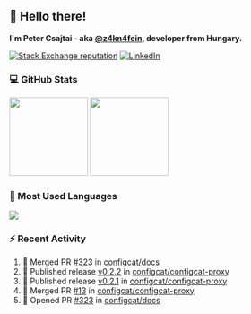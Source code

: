 ## 👋 Hello there!

**I'm Peter Csajtai - aka [@z4kn4fein](https://github.com/z4kn4fein), developer from Hungary.**

[![Stack Exchange reputation](https://img.shields.io/stackexchange/stackoverflow/r/8700582?color=orange&label=reputation&logo=stackoverflow&style=for-the-badge)](https://stackoverflow.com/users/8700582)
[![LinkedIn](https://img.shields.io/badge/linkedin-%230077B5.svg?style=for-the-badge&logo=linkedin&logoColor=white)](https://www.linkedin.com/in/csajtai-p%C3%A9ter-45395341/)

### 💻 GitHub Stats

<div>
  <img height="140px" src="https://github-readme-stats-pcsajtai.vercel.app/api?username=z4kn4fein&show_icons=true&hide_border=true&count_private=true&custom_title=Stats&theme=dracula&line_height=24&hide_title=true">
  <img height="140px" src="https://streak-stats.demolab.com?user=z4kn4fein&theme=dracula&hide_border=true">
  
</div>

### :toolbox: Most Used Languages

<img src="https://github-readme-stats-pcsajtai.vercel.app/api/top-langs/?username=z4kn4fein&theme=dracula&hide_border=true&layout=compact&langs_count=8&hide_title=true">

### :zap: Recent Activity

<!--START_SECTION:activity-->
1. 🎉 Merged PR [#323](https://github.com/configcat/docs/pull/323) in [configcat/docs](https://github.com/configcat/docs)
2. 🚀 Published release [v0.2.2](https://github.com/configcat/configcat-proxy/releases/tag/v0.2.2) in [configcat/configcat-proxy](https://github.com/configcat/configcat-proxy)
3. 🚀 Published release [v0.2.1](https://github.com/configcat/configcat-proxy/releases/tag/v0.2.1) in [configcat/configcat-proxy](https://github.com/configcat/configcat-proxy)
4. 🎉 Merged PR [#13](https://github.com/configcat/configcat-proxy/pull/13) in [configcat/configcat-proxy](https://github.com/configcat/configcat-proxy)
5. 💪 Opened PR [#323](https://github.com/configcat/docs/pull/323) in [configcat/docs](https://github.com/configcat/docs)
<!--END_SECTION:activity-->
